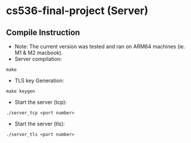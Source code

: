 # cs536-final-project (Server)

## Compile Instruction
- Note: The current version was tested and ran on ARM64 machines (ie. M1 & M2 macbook).
- Server compilation:
```
make
```
- TLS key Generation:
```
make keygen
```

- Start the server (tcp):
```
./server_tcp <port number>
```

- Start the server (tls):
```
./server_tls <port number>
```
